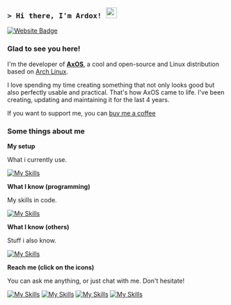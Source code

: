 <!-- List Of Websites-->
[AxOS]: https://www.axos-project.com
[Instagram]: https://instagram.com/lvardox
[github]: https://github.com/levraiardox
[gmail]: mailto:ardox@axos-project.com
[ko-fi]: https://ko-fi.com/ardox
[ardox]: https://lvardox.com
[discord]: https://discord.com/users/688359929475498030

### <samp>&gt; Hi there, I'm Ardox! <img src="https://media.giphy.com/media/hvRJCLFzcasrR4ia7z/giphy.gif" width="25"> </samp>

[![Website Badge](https://img.shields.io/badge/Website-1d2128?style=flat-square&logo=google-chrome&logoColor=white)][ardox]

### Glad to see you here! &nbsp;


I'm the developer of [**AxOS**][AxOS], a cool and open-source and Linux distribution based on [Arch Linux](https://archlinux.org).

I love spending my time creating something that not only looks good but also perfectly usable and practical. That's how AxOS came to life. I've been creating, updating and maintaining it for the last 4 years.

If you want to support me, you can <a href="https://ko-fi.com/ardox">buy me a coffee</a>

### Some things about me
**My setup**

What i currently use.

[![My Skills](https://skillicons.dev/icons?i=arch,vscode,neovim,notion)](#)


**What I know (programming)**

My skills in code.

[![My Skills](https://skillicons.dev/icons?i=arduino,bash,c,css,html,java,js,lua,md,mysql,py,react,rust)](#)

**What I know (others)**

Stuff i also know.

[![My Skills](https://skillicons.dev/icons?i=ableton,androidstudio,atom,arch,bootstrap,codepen,debian,firebase,git,githubactions,linux,mint,nodejs,notion,npm,raspberrypi,replit,stackoverflow,svg,ubuntu,vim,vscodium,windows)](#)

**Reach me (click on the icons)**

You can ask me anything, or just chat with me. Don't hesitate!

[![My Skills](https://skillicons.dev/icons?i=instagram)][Instagram]
[![My Skills](https://skillicons.dev/icons?i=discord)][discord]
[![My Skills](https://skillicons.dev/icons?i=github)][github]
[![My Skills](https://skillicons.dev/icons?i=gmail)][gmail]


